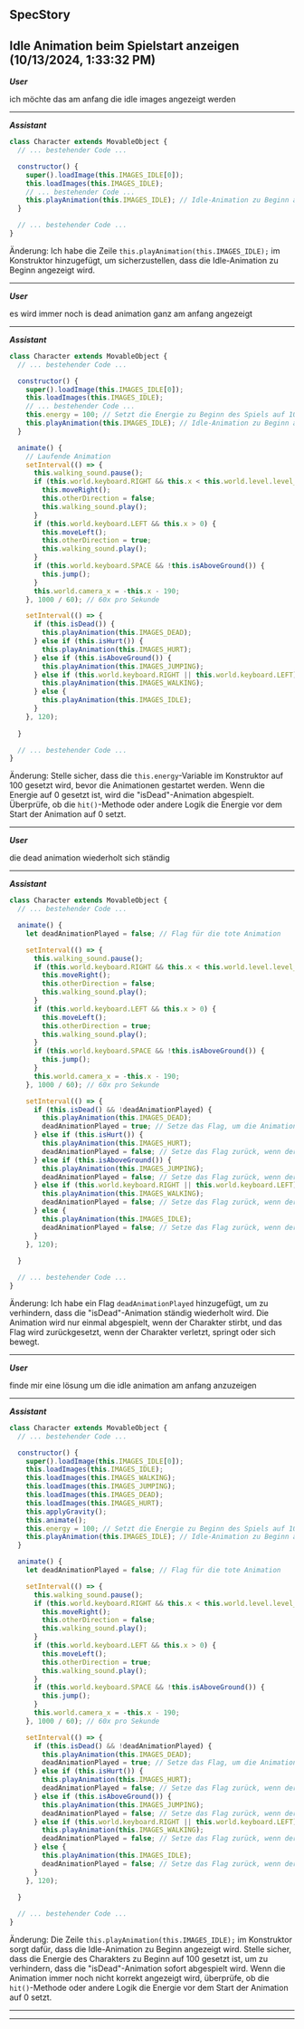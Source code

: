 ## SpecStory

## Idle Animation beim Spielstart anzeigen (10/13/2024, 1:33:32 PM)

_**User**_

ich möchte das am anfang die idle images angezeigt werden

---

_**Assistant**_

```javascript:models/character.class.js
class Character extends MovableObject {
  // ... bestehender Code ...

  constructor() {
    super().loadImage(this.IMAGES_IDLE[0]);
    this.loadImages(this.IMAGES_IDLE);
    // ... bestehender Code ...
    this.playAnimation(this.IMAGES_IDLE); // Idle-Animation zu Beginn abspielen
  }

  // ... bestehender Code ...
}
```

Änderung: Ich habe die Zeile `this.playAnimation(this.IMAGES_IDLE);` im Konstruktor hinzugefügt, um sicherzustellen, dass die Idle-Animation zu Beginn angezeigt wird.

---

_**User**_

es wird immer noch is dead animation ganz am anfang angezeigt

---

_**Assistant**_

```javascript:models/character.class.js
class Character extends MovableObject {
  // ... bestehender Code ...

  constructor() {
    super().loadImage(this.IMAGES_IDLE[0]);
    this.loadImages(this.IMAGES_IDLE);
    // ... bestehender Code ...
    this.energy = 100; // Setzt die Energie zu Beginn des Spiels auf 100
    this.playAnimation(this.IMAGES_IDLE); // Idle-Animation zu Beginn abspielen
  }

  animate() {
    // Laufende Animation
    setInterval(() => {
      this.walking_sound.pause();
      if (this.world.keyboard.RIGHT && this.x < this.world.level.level_end_x) {
        this.moveRight();
        this.otherDirection = false;
        this.walking_sound.play();
      }
      if (this.world.keyboard.LEFT && this.x > 0) {
        this.moveLeft();
        this.otherDirection = true;
        this.walking_sound.play();
      }
      if (this.world.keyboard.SPACE && !this.isAboveGround()) {
        this.jump();
      }
      this.world.camera_x = -this.x - 190;
    }, 1000 / 60); // 60x pro Sekunde

    setInterval(() => {
      if (this.isDead()) {
        this.playAnimation(this.IMAGES_DEAD);
      } else if (this.isHurt()) {  
        this.playAnimation(this.IMAGES_HURT);
      } else if (this.isAboveGround()) {
        this.playAnimation(this.IMAGES_JUMPING);
      } else if (this.world.keyboard.RIGHT || this.world.keyboard.LEFT) {
        this.playAnimation(this.IMAGES_WALKING);
      } else {
        this.playAnimation(this.IMAGES_IDLE);  
      }
    }, 120);
    
  }        

  // ... bestehender Code ...
}
```

Änderung: Stelle sicher, dass die `this.energy`-Variable im Konstruktor auf 100 gesetzt wird, bevor die Animationen gestartet werden. Wenn die Energie auf 0 gesetzt ist, wird die "isDead"-Animation abgespielt. Überprüfe, ob die `hit()`-Methode oder andere Logik die Energie vor dem Start der Animation auf 0 setzt.

---

_**User**_

die dead animation wiederholt sich ständig

---

_**Assistant**_

```javascript:models/character.class.js
class Character extends MovableObject {
  // ... bestehender Code ...

  animate() {
    let deadAnimationPlayed = false; // Flag für die tote Animation

    setInterval(() => {
      this.walking_sound.pause();
      if (this.world.keyboard.RIGHT && this.x < this.world.level.level_end_x) {
        this.moveRight();
        this.otherDirection = false;
        this.walking_sound.play();
      }
      if (this.world.keyboard.LEFT && this.x > 0) {
        this.moveLeft();
        this.otherDirection = true;
        this.walking_sound.play();
      }
      if (this.world.keyboard.SPACE && !this.isAboveGround()) {
        this.jump();
      }
      this.world.camera_x = -this.x - 190;
    }, 1000 / 60); // 60x pro Sekunde

    setInterval(() => {
      if (this.isDead() && !deadAnimationPlayed) {
        this.playAnimation(this.IMAGES_DEAD);
        deadAnimationPlayed = true; // Setze das Flag, um die Animation nicht erneut abzuspielen
      } else if (this.isHurt()) {  
        this.playAnimation(this.IMAGES_HURT);
        deadAnimationPlayed = false; // Setze das Flag zurück, wenn der Charakter verletzt ist
      } else if (this.isAboveGround()) {
        this.playAnimation(this.IMAGES_JUMPING);
        deadAnimationPlayed = false; // Setze das Flag zurück, wenn der Charakter springt
      } else if (this.world.keyboard.RIGHT || this.world.keyboard.LEFT) {
        this.playAnimation(this.IMAGES_WALKING);
        deadAnimationPlayed = false; // Setze das Flag zurück, wenn der Charakter läuft
      } else {
        this.playAnimation(this.IMAGES_IDLE);  
        deadAnimationPlayed = false; // Setze das Flag zurück, wenn der Charakter inaktiv ist
      }
    }, 120);
    
  }        

  // ... bestehender Code ...
}
```

Änderung: Ich habe ein Flag `deadAnimationPlayed` hinzugefügt, um zu verhindern, dass die "isDead"-Animation ständig wiederholt wird. Die Animation wird nur einmal abgespielt, wenn der Charakter stirbt, und das Flag wird zurückgesetzt, wenn der Charakter verletzt, springt oder sich bewegt.

---

_**User**_

finde mir eine lösung um die idle animation am anfang anzuzeigen

---

_**Assistant**_

```javascript:models/character.class.js
class Character extends MovableObject {
  // ... bestehender Code ...

  constructor() {
    super().loadImage(this.IMAGES_IDLE[0]);
    this.loadImages(this.IMAGES_IDLE);
    this.loadImages(this.IMAGES_WALKING);
    this.loadImages(this.IMAGES_JUMPING);
    this.loadImages(this.IMAGES_DEAD);
    this.loadImages(this.IMAGES_HURT);
    this.applyGravity();
    this.animate();
    this.energy = 100; // Setzt die Energie zu Beginn des Spiels auf 100
    this.playAnimation(this.IMAGES_IDLE); // Idle-Animation zu Beginn abspielen
  }

  animate() {
    let deadAnimationPlayed = false; // Flag für die tote Animation

    setInterval(() => {
      this.walking_sound.pause();
      if (this.world.keyboard.RIGHT && this.x < this.world.level.level_end_x) {
        this.moveRight();
        this.otherDirection = false;
        this.walking_sound.play();
      }
      if (this.world.keyboard.LEFT && this.x > 0) {
        this.moveLeft();
        this.otherDirection = true;
        this.walking_sound.play();
      }
      if (this.world.keyboard.SPACE && !this.isAboveGround()) {
        this.jump();
      }
      this.world.camera_x = -this.x - 190;
    }, 1000 / 60); // 60x pro Sekunde

    setInterval(() => {
      if (this.isDead() && !deadAnimationPlayed) {
        this.playAnimation(this.IMAGES_DEAD);
        deadAnimationPlayed = true; // Setze das Flag, um die Animation nicht erneut abzuspielen
      } else if (this.isHurt()) {  
        this.playAnimation(this.IMAGES_HURT);
        deadAnimationPlayed = false; // Setze das Flag zurück, wenn der Charakter verletzt ist
      } else if (this.isAboveGround()) {
        this.playAnimation(this.IMAGES_JUMPING);
        deadAnimationPlayed = false; // Setze das Flag zurück, wenn der Charakter springt
      } else if (this.world.keyboard.RIGHT || this.world.keyboard.LEFT) {
        this.playAnimation(this.IMAGES_WALKING);
        deadAnimationPlayed = false; // Setze das Flag zurück, wenn der Charakter läuft
      } else {
        this.playAnimation(this.IMAGES_IDLE);  
        deadAnimationPlayed = false; // Setze das Flag zurück, wenn der Charakter inaktiv ist
      }
    }, 120);
    
  }        

  // ... bestehender Code ...
}
```

Änderung: Die Zeile `this.playAnimation(this.IMAGES_IDLE);` im Konstruktor sorgt dafür, dass die Idle-Animation zu Beginn angezeigt wird. Stelle sicher, dass die Energie des Charakters zu Beginn auf 100 gesetzt ist, um zu verhindern, dass die "isDead"-Animation sofort abgespielt wird. Wenn die Animation immer noch nicht korrekt angezeigt wird, überprüfe, ob die `hit()`-Methode oder andere Logik die Energie vor dem Start der Animation auf 0 setzt.

---



---

